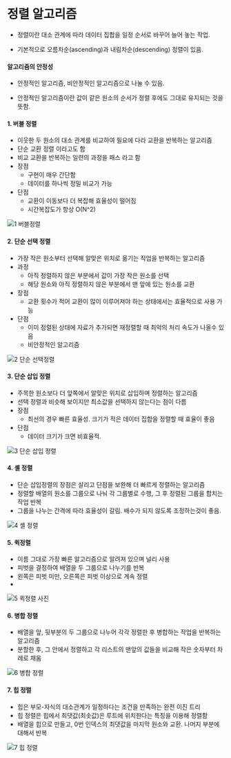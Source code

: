 # 정렬 알고리즘

* 정렬이란 대소 관계에 따라 데이터 집합을 일정 순서로 바꾸어 늘어 놓는 작업. 

* 기본적으로 오름차순(ascending)과 내림차순(descending) 정렬이 있음.



#### 알고리즘의 안정성

* 안정적인 알고리즘, 비안정적인 알고리즘으로 나눌 수 있음.

* 안정적인 알고리즘이란 값이 같은 원소의 순서가 정렬 후에도 그대로 유지되는 것을 뜻함.

  

#### 1. 버블 정렬

* 이웃한 두 원소의 대소 관계를 비교하여 필요에 다라 교환을 반복하는 알고리즘
* 단순 교환 정렬 이라고도 함
* 비교 교환을 반복하는 일련의 과정을 패스 라고 함
* 장점
  * 구현이 매우 간단함
  * 데이터를 하나씩 정밀 비교가 가능
* 단점
  * 교환이 이동보다 더 복잡해 효율성이 떨어짐
  * 시간복잡도가 항상 O(N^2)

![1  버블정렬](https://user-images.githubusercontent.com/44665707/129041082-1019f1b6-a480-4d80-a7a0-cbd341de1380.png)


#### 2.  단순 선택 정렬

* 가장 작은 원소부터 선택해 알맞은 위치로 옮기는 작업을 반복하는 알고리즘
* 과정
  * 아직 정렬하지 않은 부분에서 값이 가장 작은 원소를 선택
  * 해당 원소와 아직 정렬하지 않은 부분에서 맨 앞에 있는 원소를 교환
* 장점
  * 교환 횟수가 적어 교환이 많이 이루어져야 하는 상태에서는 효율적으로 사용 가능
* 단점
  * 이미 정렬된 상태에 자료가 추가되면 재정렬할 때 최악의 처리 속도가 나올수 있음
  * 비안정적인 알고리즘


![2  단순 선택정렬](https://user-images.githubusercontent.com/44665707/129041154-4ffe5d45-b865-4b6c-a80b-02b68a9ca78f.png)



#### 3. 단순 삽입 정렬

* 주목한 원소보다 더 앞쪽에서 알맞은 위치로 삽입하며 정렬하는 알고리즘
* 선택 정렬과 비슷해 보이지만 최소값을 선택하지 않는다는 점이 다름
* 장점
  * 최선의 경우 빠른 효율성. 크기가 적은 데이터 집합을 정렬할 때 효율이 좋음
* 단점
  * 데이터 크기가 크면 비효율적. 

![3  단순 삽입 정렬](https://user-images.githubusercontent.com/44665707/129041192-19d014e7-b2d0-4aa6-b634-449b637e4b54.png)



#### 4. 셸 정렬

* 단순 삽입정렬의 장점은 살리고 단점을 보완해 더 빠르게 정렬하는 알고리즘
* 정렬할 배열의 원소를 그룹으로 나눠 각 그룹별로 수행, 그 후 정렬된 그룹을 합치는 작업 반복
* 그룹을 나누는 간격에 따라 효율성이 갈림. 배수가 되지 않도록 조정하는것이 좋음.

![4  셸 정렬](https://user-images.githubusercontent.com/44665707/129041228-cd01c138-5dff-4e60-a377-b608dbf4d8f3.png)



#### 5. 퀵정렬

* 이름 그대로 가장 빠른 알고리즘으로 알려져 있으며 널리 사용
* 피벗을 결정하여 배열을 두 그룹으로 나누기를 반복
* 왼쪽은 피벗 미만, 오른쪽은 피벗 이상으로 계속 정렬
* 
![5  퀵정렬 사진](https://user-images.githubusercontent.com/44665707/129041272-f269cdaf-c881-412c-a3b4-28614abcaf77.png)



#### 6. 병합 정렬

* 배열을 앞, 뒷부분의 두 그룹으로 나누어 각각 정렬한 후 병합하는 작업을 반복하는 알고리즘
* 분할한 후, 그 안에서 정렬하고 각 리스트의 맨앞의 값들을 비교해 작은 숫자부터 차례로 채움

![6  병합 정렬](https://user-images.githubusercontent.com/44665707/129041324-b2175e00-1aa7-485e-a198-78a01e8dfbbf.png)



#### 7. 힙 정렬

* 힙은 부모-자식의 대소관계가 일정하다는 조건을 만족하는 완전 이진 트리
* 힙 정렬은 힙에서 최댓값(최솟값)은 루트에 위치한다는 특징을 이용해 정렬함
* 배열을 힙으로 만들고, 0번 인덱스의 최댓값을 마지막 원소와 교환. 나머지 부분에 대해서 반복

![7  힙 정렬](https://user-images.githubusercontent.com/44665707/129041354-2e4b6fff-5e25-45a6-8b79-1813b86a4541.png)
